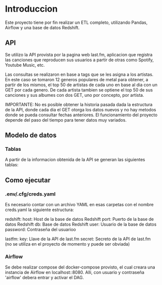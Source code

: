 # Introduccion
Este proyecto tiene por fin realizar un ETL completo, utilizando Pandas, Airflow y una base de datos Redshift.

## API
Se utilizo la API provista por la pagina web last.fm, aplicacion que registra las canciones que reproducen sus usuarios a partir de otras como Spotify, Youtube Music, etc.

Las consultas se realizaron en base a tags que se les asigna a los artistas. En este caso se tomaron 12 generos populares de metal para obtener, a partir de los mismos, el top 50 de artistas de cada uno en base al dia con un GET por cada genero. De cada artista tambien se optiene el top 50 de sus canciones y sus albumes con dos GET, uno por concepto, por artista.

IMPORTANTE: No es posible obtener la historia pasada dada la estructura de la API, donde cada dia el GET otorga los datos nuevos y no hay metodos donde se pueda consultar fechas anteriores. El funcionamiento del proyecto depende del paso del tiempo para tener datos muy variados.

## Modelo de datos
### Tablas
A partir de la informacion obtenida de la API se generan las siguientes tablas:

## Como ejecutar
### .env\/.cfg\/creds.yaml
Es necesario contar con un archivo YAML en esas carpetas con el nombre creds.yaml la siguiente estructura:

redshift:
  host: Host de la base de datos Redshift
  port: Puerto de la base de datos Redshift
  db: Base de datos Redshift
  user: Usuario de la base de datos
  password: Contraseña del usuarioo

lastfm:
  key: Llave de la API de last.fm
  secret: Secreto de la API de last.fm (no se utiliza en el proyecto de momento y puede ser obviada)

### Airflow
Se debe realizar compose del docker-compose provisto, el cual creara una instancia de Airflow en localhost::8080. Alli, con usuario y contraseña 'airflow' debera entrar y activar el DAG.